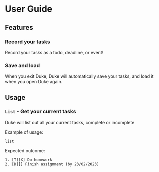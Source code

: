 # User Guide

## Features 

### Record your tasks

Record your tasks as a todo, deadline, or event!

### Save and load

When you exit Duke, Duke will automatically save your tasks, and load it when you open Duke again.

## Usage

### `List` - Get your current tasks

Duke will list out all your current tasks, complete or incomplete

Example of usage: 

`list`

Expected outcome:



```
1. [T][X] Do homework
2. [D][] Finish assignment (by 23/02/2023)
```
